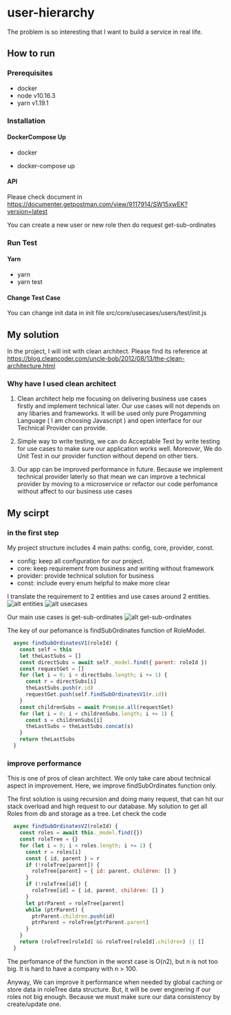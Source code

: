 # user-hierarchy

The problem is so interesting that I want to build a service in real life.

## How to run

### Prerequisites

- docker
- node v10.16.3
- yarn v1.19.1

### Installation

#### DockerCompose Up

* docker
- docker-compose up

#### API

Please check document in https://documenter.getpostman.com/view/9117914/SW15xwEK?version=latest

You can create a new user or new role then do request get-sub-ordinates

### Run Test

#### Yarn

- yarn
- yarn test

#### Change Test Case

You can change init data in init file
src/core/usecases/users/test/init.js

## My solution

In the project, I will init with clean architect. Please find its reference at https://blog.cleancoder.com/uncle-bob/2012/08/13/the-clean-architecture.html

### Why have I used clean architect

1. Clean architect help me focusing on delivering business use cases firstly and implement technical later. Our use cases will not depends on any libaries and frameworks. It will be used only pure Progamming Language ( I am choosing Javascript ) and open interface for our Technical Provider can provide.

2. Simple way to write testing, we can do Acceptable Test by write testing for use cases to make sure our application works well. Moreover, We do Unit Test in our provider function without depend on other tiers.

3. Our app can be improved performance in future. Because we implement technical provider laterly so that mean we can improve a technical provider by moving to a microservice or refactor our code perfomance without affect to our business use cases

## My scirpt

### in the first step

My project structure includes 4 main paths: config, core, provider, const.

- config: keep all configuration for our project.
- core: keep requirement from business and writing without framework
- provider: provide technical solution for business
- const: include every enum helpful to make more clear

I translate the requirement to 2 entities and use cases around 2 entities.
![alt entities](/document/image/entities.jpg)
![alt usecases](/document/image/usecases.jpg)

Our main use cases is get-sub-ordinates
![alt get-sub-ordinates](/document/image/getSubOrdinate.jpg)

The key of our pefomance is findSubOrdinates function of RoleModel.

```js
  async findSubOrdinatesV1(roleId) {
    const self = this
    let theLastSubs = []
    const directSubs = await self._model.find({ parent: roleId })
    const requestGet = []
    for (let i = 0; i < directSubs.length; i += 1) {
      const r = directSubs[i]
      theLastSubs.push(r.id)
      requestGet.push(self.findSubOrdinatesV1(r.id))
    }
    const childrenSubs = await Promise.all(requestGet)
    for (let i = 0; i < childrenSubs.length; i += 1) {
      const s = childrenSubs[i]
      theLastSubs = theLastSubs.concat(s)
    }
    return theLastSubs
  }
```

### improve performance

This is one of pros of clean architect. We only take care about technical aspect in improvement. Here, we improve findSubOrdinates function only.

The first solution is using recursion and doing many request, that can hit our stack overload and high request to our database. My solution to get all Roles from db and storage as a tree. Let check the code

```js
  async findSubOrdinatesV2(roleId) {
    const roles = await this._model.find({})
    const roleTree = {}
    for (let i = 0; i < roles.length; i += 1) {
      const r = roles[i]
      const { id, parent } = r
      if (!roleTree[parent]) {
        roleTree[parent] = { id: parent, children: [] }
      }
      if (!roleTree[id]) {
        roleTree[id] = { id, parent, children: [] }
      }
      let ptrParent = roleTree[parent]
      while (ptrParent) {
        ptrParent.children.push(id)
        ptrParent = roleTree[ptrParent.parent]
      }
    }
    return (roleTree[roleId] && roleTree[roleId].children) || []
  }
```

The perfomance of the function in the worst case is O(n2), but n is not too big. It is hard to have a company with n > 100.

Anyway, We can improve it performance when needed by global caching or store data in roleTree data structure. But, it will be over enginering if our roles not big enough. Because we must make sure our data consistency by create/update one.
